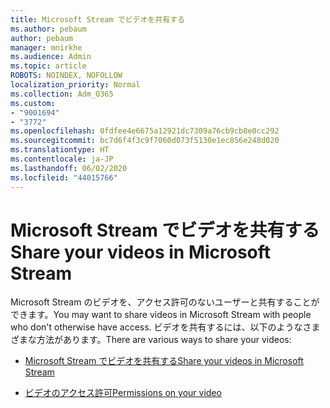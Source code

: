 ```yaml
---
title: Microsoft Stream でビデオを共有する
ms.author: pebaum
author: pebaum
manager: mnirkhe
ms.audience: Admin
ms.topic: article
ROBOTS: NOINDEX, NOFOLLOW
localization_priority: Normal
ms.collection: Adm_O365
ms.custom:
- "9001694"
- "3772"
ms.openlocfilehash: 0fdfee4e6675a12921dc7309a76cb9cb8e0cc292
ms.sourcegitcommit: bc7d6f4f3c9f7060d073f5130e1ec856e248d020
ms.translationtype: HT
ms.contentlocale: ja-JP
ms.lasthandoff: 06/02/2020
ms.locfileid: "44015766"
---
```

# <a name="share-your-videos-in-microsoft-stream"></a><span data-ttu-id="78463-102">Microsoft Stream でビデオを共有する</span><span class="sxs-lookup"><span data-stu-id="78463-102">Share your videos in Microsoft Stream</span></span>

<span data-ttu-id="78463-103">Microsoft Stream のビデオを、アクセス許可のないユーザーと共有することができます。</span><span class="sxs-lookup"><span data-stu-id="78463-103">You may want to share videos in Microsoft Stream with people who don't otherwise have access.</span></span> <span data-ttu-id="78463-104">ビデオを共有するには、以下のようなさまざまな方法があります。</span><span class="sxs-lookup"><span data-stu-id="78463-104">There are various ways to share your videos:</span></span>

- [<span data-ttu-id="78463-105">Microsoft Stream でビデオを共有する</span><span class="sxs-lookup"><span data-stu-id="78463-105">Share your videos in Microsoft Stream</span></span>](https://docs.microsoft.com/stream/portal-share-video)

- [<span data-ttu-id="78463-106">ビデオのアクセス許可</span><span class="sxs-lookup"><span data-stu-id="78463-106">Permissions on your video</span></span>](https://docs.microsoft.com/stream/portal-share-video#permissions-on-your-video)
